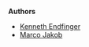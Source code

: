 **Authors**
- [Kenneth Endfinger](https://github.com/kaendfinger)
- [Marco Jakob](https://github.com/marcojakob)
